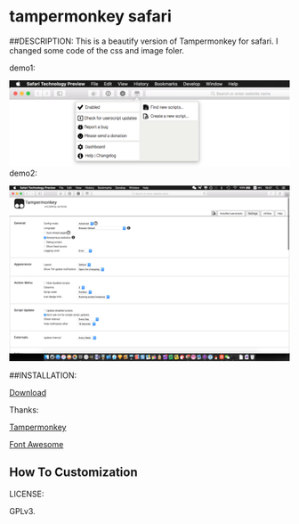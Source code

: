 # tampermonkey safari

##DESCRIPTION:
This is a beautify version of Tampermonkey for safari.
I changed some code of the css and image foler.


demo1:


![demo1](./images/1.png)
demo2:


![demo2](./images/2.png)

##INSTALLATION:


[Download](./tampermonkey.safariextz)

Thanks:


[Tampermonkey](https://github.com/Tampermonkey/tampermonkey)

[Font Awesome](https://github.com/FortAwesome/Font-Awesome)



## How To Customization





LICENSE:


GPLv3.
